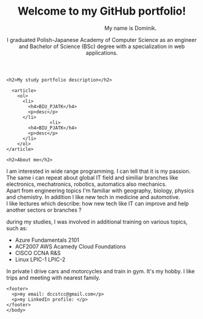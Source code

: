 
<html>
  <body>
<header>
<h1>Welcome to my GitHub portfolio!</h1>
  
    
  <p style="text-indent: 30%">My name is Dominik.</p>
  
  <p>I graduated Polish-Japanese Academy of Computer Science as an engineer and Bachelor of Science (BSc) degree with a specialization in web applications. </p>
  
  
</header>
  
  <section>
    
    <h2>My study portfolio description</h2>
      
      <article>
        <ol>
          <li>
            <h4>BIU_PJATK</h4>
            <p>desc</p>
          </li>
                    <li>
            <h4>BIU_PJATK</h4>
            <p>desc</p>
          </li>
        </ol>
    </article>
    
  </section>

  <aside>
    
    <h2>About me</h2>

  <p>I am interested in wide range programming. I can tell that it is my passion. <br /> The same i can repeat about global IT field and similiar branches like electronics, mechatronics, robotics, automatics also mechanics. <br /> Apart from engineering topics I'm familiar with geography, biology, physics and chemistry. In addition I like new tech in medicine and automotive. <br /> I like lectures which describe: how new tech like IT can improve and help another sectors or branches ?</p>
  
  <p>during my studies, I was involved in additional training on various topics, such as:
  <ul>
    <li>Azure Fundamentals 2101</li>
    <li>ACF2007 AWS Acamedy Cloud Foundations</li>
    <li>CISCO CCNA R&S</li>
    <li>Linux LPIC-1 LPIC-2</li>
  </ul>
  </p>
  
 
  <p>In private I drive cars and motorcycles and train in gym. It's my hobby. I like trips and meeting with nearest family.</p>
  
</aside>
      
    <footer>
      <p>my email: dccstcc@gmail.com</p>
      <p>my LinkedIn profile: </p>
    </footer>
    </body>
</html>


